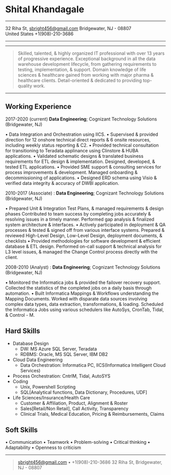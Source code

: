 Shital Khandagale
============

-------------------     ----------------------------
32 Riha St,                        sbright456@gmail.com
Bridgewater, NJ - 08807            
United States                      +1(908)-210-3686
-------------------     ----------------------------
----

> Skilled, talented, & highly organized IT professional with over 13 years of progressive experience. Exceptional background in all the data warehouse development lifecycle, from gathering requirements to testing, implementation, & support. 
> Domain knowledge of life sciences & healthcare gained from working with major pharma & healthcare clients.
> Detail-oriented & dedicated to providing top-quality work.

----

Working Experience
---------

2017-2020 (current) **Data Engineering**; Cognizant Technology Solutions (Bridgewater, NJ)

• Data Integration and Orchestration using IICS.
• Supervised & provided direction for 12 onshore technical direct
reports & 6 onsite resources, including weekly status reporting &
C2.
• Provided technical consultation for transitioning to Teradata applinance using Clinstore & HUBA applications.
• Validated schematic designs & translated business requirements
for ETL design & implementation. Designed, developed, & tested
ETL applications.
• Provided SME support & consulting services for process improvements & development. Managed onboarding & decommissioning
of applications.
• Designed ERD schema using Visio & verified data integrity & accuracy of DWBI application.

2010-2017 (Associate)
:   **Data Engineering**; Cognizant Technology Solutions (Bridgewater, NJ)

• Prepared Unit & Integration Test Plans, & managed requirements
& design phases Contributed to team success by completing jobs
accurately & resolving issues in a timely manner. Performed gap
analysis & finalized system architecture & interfaces.
• Actively participated in deployment & QA processes & tested &
signed off from various interface systems. Prepared & reviewed
High-Level Design, Low-Level Design, deployment documents, &
checklists
• Provided methodologies for software development & efficient
database & ETL design. Performed on-call support & technical
analysis for L3 level issues, & managed the Change Control process
directly with the client.

2008-2010 (Analyst)
:   **Data Engineering**; Cognizant Technology Solutions (Bridgewater, NJ)

• Monitored the Informatica jobs & provided the failover recovery
support. Collected the statistics of the completed jobs on a daily
basis through automation.
• Built Informatica Mappings & Workflows understanding the Mapping Documents. Worked with disparate data sources involving
complex data types, data extraction, transformations, & loading.
Scheduled the Informatica Jobs using various schedulers like AutoSys, CronTab, Tidal, & Control - M.

Hard Skills
--------------------

- Database Design
    - DW: MS Azure SQL Server, Teradata
    - RDBMS: Oracle, MS SQL Server, IBM DB2
- Cloud Data Engineering
    - Data Orchestration: Informatica PC, IICS(Informatica Intelligent Cloud Services)
- Process Orchestration: CntrlM, Tidal, AutoSYS
- Coding
    - Unix, Powershell Scripting
    - SQL[Analytical functions, Data Dictionary, Procedures, UDF]
 - Life Sciences/Insurance/Health Care 
    - Customer & Affiliation, Product, Alignment & Roster
    - Sales[Retail/Non Retail], Call Activity, Transparency
    - Clinical Trials, Medical Education, Pricing & Reimbursements, Claims

Soft Skills
--------------------
• Communication • Teamwork • Problem-solving • Critical thinking • Adaptability • Openness to criticism

----

> sbright456@gmail.com • +1(908)-210-3686
> 32 Riha St, Bridgewater, NJ - 08807
